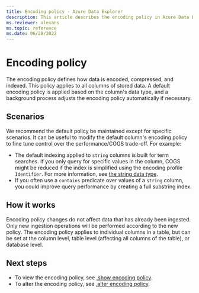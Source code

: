 ```yaml
---
title: Encoding policy - Azure Data Explorer
description: This article describes the encoding policy in Azure Data Explorer.
ms.reviewer: alexans
ms.topic: reference
ms.date: 06/28/2022
---
```

# Encoding policy

The encoding policy defines how data is encoded, compressed, and indexed. This policy applies to all columns of stored data. A default encoding policy is applied based on the column's data type, and a background process adjusts the encoding policy automatically if necessary.

## Scenarios

We recommend the default policy be maintained except for specific scenarios. It can be useful to modify the default column's encoding policy to fine tune control over the performance/COGS trade-off. For example:

* The default indexing applied to `string` columns is built for term searches. If you only query for specific values in the column, COGS might be reduced if the index is simplified using the encoding profile `Identifier`. For more information, see [the string data type](../query/datatypes-string-operators.md).
* If you often use a `contains` predicate over values of a `string` column, you could improve query performance by creating a full substring index.

## How it works

Encoding policy changes do not affect data that has already been ingested. Only new ingestion operations will be performed according to the new policy. The encoding policy applies to individual columns in a table, but can be set at the column level, table level (affecting all columns of the table), or database level.

## Next steps

* To view the encoding policy, see [.show encoding policy](show-encoding-policy.md).
* To alter the encoding policy, see [.alter encoding policy](alter-encoding-policy.md).
